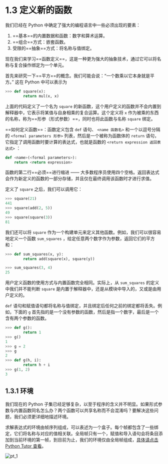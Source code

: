 # 1.3 定义新的函数

我们已经在 Python 中确定了强大的编程语言中一些必须出现的要素：

1. ==基本==的内置数据和函数：数字和算术运算。
2. ==组合==方式：嵌套函数。
3. 受限的==抽象==方式：将名称与值绑定。

现在我们来学习==函数定义==，这是一种更为强大的抽象技术，通过它可以将名称与复合操作绑定为一个单元。

首先来研究一下==平方==的概念。我们可能会说：“一个数乘以它本身就是平方。” 这在 Python 中可以表示为

```py
>>> def square(x):
        return mul(x, x)
```

上面的代码定义了一个名为 `square` 的新函数，这个用户定义的函数并不会内置到解释器中，它表示将某值与自身相乘的复合运算。这个定义将 `x` 作为被乘的东西的名称，称为==形参（形式参数）==，同时也将此函数与名称 `square` 绑定。

==如何定义函数==：函数定义包含 `def` 语句、 `<name 函数名>` 和一个以逗号分隔的 `<formal parameters 形参>` 列表，然后是一个被称为函数体的 `return` 语句，它指定了调用函数时要计算的表达式，也就是函数的 `<return expression 返回表达式>` ：

```py
def <name>(<formal parameters>):
    return <return expression>
```

函数的第二行==必须==进行缩进 —— 大多数程序员使用四个空格。返回表达式会作为新定义的函数的一部分存储，并且仅在最终调用该函数时才进行求值。

定义了 `square` 之后，我们可以调用它：

```py
>>> square(21)
441
>>> square(add(2, 5))
49
>>> square(square(3))
81
```

我们还可以将 `square` 作为一个构建单元来定义其他函数。例如，我们可以很容易地定义一个函数 `sum_squares` ，给定任意两个数字作为参数，返回它们的平方和：

```py
>>> def sum_squares(x, y):
        return add(square(x), square(y))

>>> sum_squares(3, 4)
25
```

用户定义函数的使用方式与内置函数完全相同。实际上，从 `sum_squares` 的定义中我们并不能判断 `square` 是内置于解释器中，还是从模块中导入的，又或是由用户定义的。

`def` 语句和赋值语句都将名称与值绑定，并且绑定后任何之前的绑定都将丢失。例如，下面的 `g` 首先指的是一个没有参数的函数，然后是指一个数字，最后是一个含有两个参数的函数。

```py
>>> def g():
        return 1
>>> g()
1
>>> g = 2
>>> g
2
>>> def g(h, i):
        return h + i
>>> g(1, 2)
3
```

## 1.3.1 环境

我们现在的 Python 子集已经足够复杂，以至于程序的含义并不明显。如果形式参数与内置函数同名怎么办？两个函数可以共享名称而不会混淆吗？要解决这些问题，我们必须更详细地描述环境。

求解表达式的环境由帧序列组成，可以表述为一个盒子。每个帧都包含了一些绑定，它们将名称与对应的值相关联。全局帧只有一个，赋值和导入语句会将条目添加到当前环境的第一帧，到目前为止，我们的环境仅由全局帧组成，[具体请点击 Python Tutor 查看](http://composingprograms.com/tutor.html#code=from+math+import+pi%0Atau+%3D+2+*+pi)。


![pt_1](/sicp-python/pt_1.png)
